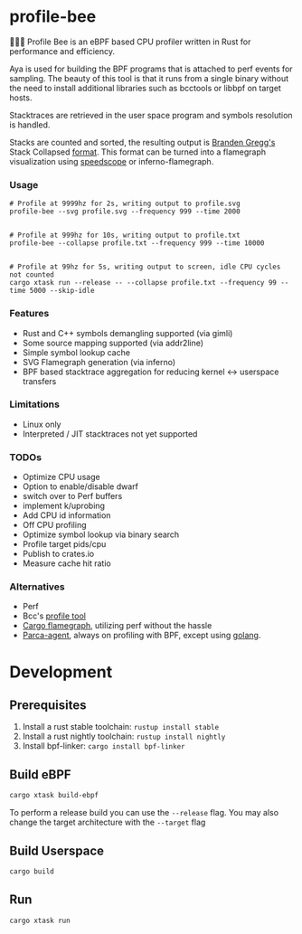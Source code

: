  # profile-bee

🐝🦀🔥 Profile Bee is an eBPF based CPU profiler written in Rust for performance and efficiency.

Aya is used for building the BPF programs that is attached to perf events for sampling.
The beauty of this tool is that it runs from a single binary without the need to install
additional libraries such as bcctools or libbpf on target hosts.

Stacktraces are retrieved in the user space program and symbols resolution is handled.

Stacks are counted and sorted, the resulting output is [Branden Gregg's](https://www.brendangregg.com/FlameGraphs/cpuflamegraphs.html) Stack Collapsed [format](https://github.com/BrendanGregg/flamegraph#2-fold-stacks).
This format can be turned into a flamegraph visualization using [speedscope](https://www.speedscope.app/) or inferno-flamegraph.

### Usage

```
# Profile at 9999hz for 2s, writing output to profile.svg
profile-bee --svg profile.svg --frequency 999 --time 2000


# Profile at 999hz for 10s, writing output to profile.txt
profile-bee --collapse profile.txt --frequency 999 --time 10000


# Profile at 99hz for 5s, writing output to screen, idle CPU cycles not counted
cargo xtask run --release -- --collapse profile.txt --frequency 99 --time 5000 --skip-idle
```

### Features
- Rust and C++ symbols demangling supported (via gimli)
- Some source mapping supported (via addr2line)
- Simple symbol lookup cache
- SVG Flamegraph generation (via inferno)
- BPF based stacktrace aggregation for reducing kernel <-> userspace transfers

### Limitations
- Linux only
- Interpreted / JIT stacktraces not yet supported

### TODOs
- Optimize CPU usage
- Option to enable/disable dwarf
- switch over to Perf buffers
- implement k/uprobing
- Add CPU id information
- Off CPU profiling
- Optimize symbol lookup via binary search
- Profile target pids/cpu
- Publish to crates.io
- Measure cache hit ratio

### Alternatives
- Perf
- Bcc's [profile tool](https://github.com/iovisor/bcc/blob/b57dbb397cb110433c743685a7d1eb1fb9c3b1f9/tools/profile.py)
- [Cargo flamegraph](https://github.com/flamegraph-rs/flamegraph), utilizing perf without the hassle
- [Parca-agent](https://github.com/parca-dev/parca-agent), always on profiling with BPF, except using [golang](https://github.com/parca-dev/parca-agent/pull/869).

# Development

## Prerequisites

1. Install a rust stable toolchain: `rustup install stable`
1. Install a rust nightly toolchain: `rustup install nightly`
1. Install bpf-linker: `cargo install bpf-linker`

## Build eBPF

```bash
cargo xtask build-ebpf
```

To perform a release build you can use the `--release` flag.
You may also change the target architecture with the `--target` flag

## Build Userspace

```bash
cargo build
```

## Run

```bash
cargo xtask run
```
